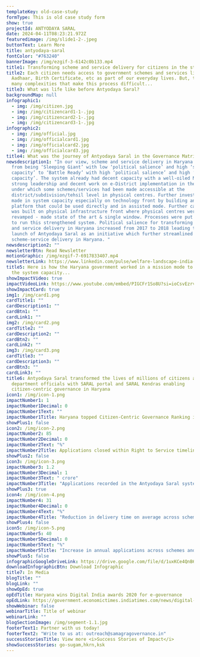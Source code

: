 ```yaml
---
templateKey: old-case-study
formType: This is old case study form
show: true
projectId: ANTYODAYA SARAL
date: 2024-04-11T08:23:21.972Z
featuredimage: /img/slide1-2-.jpeg
buttonText: Learn More
title: antyodaya-saral
fontColor: "#763240"
bannerImage: /img/ezgif-3-6142c0b133.mp4
title1: Transforming scheme and service delivery for citizens in the state of Haryana
title2: Each citizen needs access to government schemes and services like
  Aadhaar, Birth Certificate, etc as part of our everyday lives. But, there are
  many complexities that make this process difficult...
title3: What was life like before Antyodaya Saral?
backgroundMap: null
infographic1:
  - img: /img/citizen.jpg
  - img: /img/citizencard1-1-.jpg
  - img: /img/citizencard2-1-.jpg
  - img: /img/citizencard3-1-.jpg
infographic2:
  - img: /img/official.jpg
  - img: /img/officialcard1.jpg
  - img: /img/officialcard2.jpg
  - img: /img/officialcard3.jpg
title4: What was the journey of Antyodaya Saral in the Governance Matrix?
newsdescription1: "In our view, scheme and service delivery in Haryana shifted
  from being ‘Sleeping Giant’ with low ‘political salience’ and high ‘system
  capacity’ to ‘Battle Ready’ with high ‘political salience’ and high ‘system
  capacity’. The system already had decent capacity with a well-oiled NIC with
  strong leadership and decent work on e-District implementation in the state
  under which some schemes/services had been made accessible at the
  district/subdivision/tehsil level in physical centres. Further investment was
  made in system capacity especially on technology front by building an online
  platform that could be used directly and in assisted mode. Further capacity
  was built on physical infrastructure front where physical centres were
  revamped - made state of the art & single window. Processes were put in place
  to run this strengthened system. Political salience for transforming schemes
  and service delivery in Haryana increased from 2017 to 2018 leading to the
  launch of Antyodaya Saral as an initiative which further streamlined the
  scheme-service delivery in Haryana. "
newsdescription2: ""
newsletterBtn: Read Newsletter
motionGraphic: /img/ezgif-7-6917833407.mp4
newsletterLink: https://www.linkedin.com/pulse/welfare-landscape-india-government-schemes-qb0fc/?trackingId=f%2Bhgxv7djo7uZwf9up2gRg%3D%3D
title5: Here is how the Haryana government worked in a mission mode to augment
  the system capacity...
showImpactVideo: true
impactVideoLink: https://www.youtube.com/embed/PIGCFr1So8U?si=ioCsvEzrvSxBHr2X
showImpactCard: true
img1: /img/card1.png
cardTitle1: ""
cardDescription1: ""
cardBtn1: ""
cardLink1: ""
img2: /img/card2.png
cardTitle2: ""
cardDescription2: ""
cardBtn2: ""
cardLink2: ""
img3: /img/card3.png
cardTitle3: ""
cardDescription3: ""
cardBtn3: ""
cardLink3: ""
title6: Antyodaya Saral transformed the lives of millions of citizens and
  department officials with SARAL portal and SARAL Kendras enabling
  citizen-centric governance in Haryana
icon1: /img/icon-1.png
impactNumber1: 1
impactNumber1Decimal: 0
impactNumber1Text: ""
impactNumber1Title: Haryana topped Citizen-Centric Governance Ranking in 2021
showPlus1: false
icon2: /img/icon-2.png
impactNumber2: 85
impactNumber2Decimal: 0
impactNumber2Text: "%"
impactNumber2Title: Applications closed within Right to Service timelines
showPlus2: false
icon3: /img/icon-3.png
impactNumber3: 1.2
impactNumber3Decimal: 1
impactNumber3Text: " crore"
impactNumber3Title: "Applications recorded in the Antyodaya Saral system every year "
showPlus3: true
icon4: /img/icon-4.png
impactNumber4: 31
impactNumber4Decimal: 0
impactNumber4Text: "%"
impactNumber4Title: "Reduction in delivery time on average across schemes and services "
showPlus4: false
icon5: /img/icon-5.png
impactNumber5: 40
impactNumber5Decimal: 0
impactNumber5Text: "%"
impactNumber5Title: "Increase in annual applications across schemes and services "
showPlus5: false
infographicGoogleDriveLink: https://drive.google.com/file/d/1uxKCe4QnB6MbQFUfIsBbNkGJh7g41c1X/view?usp=sharing
downloadInfographicBtn: Download Infographic
title7: In Media
blogTitle: ""
blogLink: ""
showOpEd: true
opEdTitle: Haryana wins Digital India awards 2020 for e-governance
opEdLink: https://government.economictimes.indiatimes.com/news/digital-india/haryana-wins-digital-india-awards-2020-for-e-governance/79852044
showWebinar: false
webinarTitle: Title of webinar
webinarLink: ""
blogSectionImage: /img/segment-1.1.jpg
footerText1: Partner with us today!
footerText2: "Write to us at: outreach@samagragovernance.in"
successStoriesTitle: View more <i>Success Stories of Impact</i>
showSuccessStories: go-sugam,hkrn,ksk
---
```

